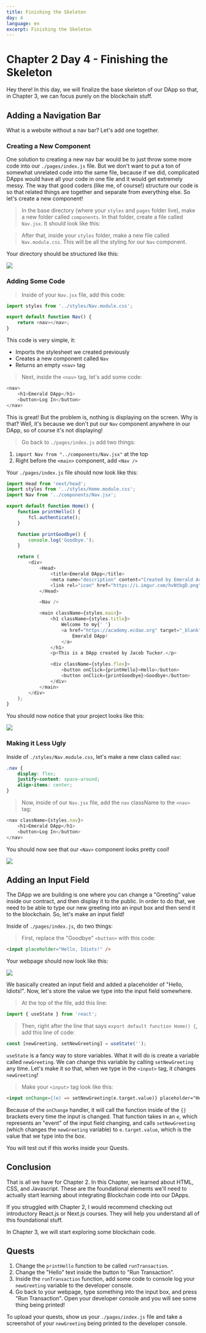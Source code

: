 ```yaml
---
title: Finishing the Skeleton
day: 4
language: en
excerpt: Finishing the Skeleton
---
```


# Chapter 2 Day 4 - Finishing the Skeleton

Hey there! In this day, we will finalize the base skeleton of our DApp so that, in Chapter 3, we can focus purely on the blockchain stuff.

## Adding a Navigation Bar

What is a website without a nav bar? Let's add one together.

### Creating a New Component

One solution to creating a new nav bar would be to just throw some more code into our `./pages/index.js` file. But we don't want to put a ton of somewhat unrelated code into the same file, because if we did, complicated DApps would have all your code in one file and it would get extremely messy. The way that good coders (like me, of course!) structure our code is so that related things are together and separate from everything else. So let's create a new component!

> In the base directory (where your `styles` and `pages` folder live), make a new folder called `components`. In that folder, create a file called `Nav.jsx`. It should look like this:

> After that, inside your `styles` folder, make a new file called `Nav.module.css`. This will be all the styling for our `Nav` component.

Your directory should be structured like this:

<img src="/courses/beginner-dapp/structured-directory.png" />

### Adding Some Code

> Inside of your `Nav.jsx` file, add this code:

```javascript
import styles from '../styles/Nav.module.css';

export default function Nav() {
	return <nav></nav>;
}
```

This code is very simple, it:

- Imports the stylesheet we created previously
- Creates a new component called `Nav`
- Returns an empty `<nav>` tag

> Next, inside the `<nav>` tag, let's add some code:

```javascript
<nav>
	<h1>Emerald DApp</h1>
	<button>Log In</button>
</nav>
```

This is great! But the problem is, nothing is displaying on the screen. Why is that? Well, it's because we don't put our `Nav` component anywhere in our DApp, so of course it's not displaying!

> Go back to `./pages/index.js` add two things:

1. `import Nav from "../components/Nav.jsx"` at the top
2. Right before the `<main>` component, add `<Nav />`

Your `./pages/index.js` file should now look like this:

```javascript
import Head from 'next/head';
import styles from '../styles/Home.module.css';
import Nav from '../components/Nav.jsx';

export default function Home() {
	function printHello() {
		fcl.authenticate();
	}

	function printGoodbye() {
		console.log('Goodbye.');
	}

	return (
		<div>
			<Head>
				<title>Emerald DApp</title>
				<meta name="description" content="Created by Emerald Academy" />
				<link rel="icon" href="https://i.imgur.com/hvNtbgD.png" />
			</Head>

			<Nav />

			<main className={styles.main}>
				<h1 className={styles.title}>
					Welcome to my{' '}
					<a href="https://academy.ecdao.org" target="_blank">
						Emerald DApp!
					</a>
				</h1>
				<p>This is a DApp created by Jacob Tucker.</p>

				<div className={styles.flex}>
					<button onClick={printHello}>Hello</button>
					<button onClick={printGoodbye}>Goodbye</button>
				</div>
			</main>
		</div>
	);
}
```

You should now notice that your project looks like this:

<img src="/courses/beginner-dapp/base-nav.png" />

### Making it Less Ugly

Inside of `./styles/Nav.module.css`, let's make a new class called `nav`:

```css
.nav {
	display: flex;
	justify-content: space-around;
	align-items: center;
}
```

> Now, inside of our `Nav.jsx` file, add the `nav` className to the `<nav>` tag:

```javascript
<nav className={styles.nav}>
	<h1>Emerald DApp</h1>
	<button>Log In</button>
</nav>
```

You should now see that our `<Nav>` component looks pretty cool!

<img src="/courses/beginner-dapp/second-nav.png" />

## Adding an Input Field

The DApp we are building is one where you can change a "Greeting" value inside our contract, and then display it to the public. In order to do that, we need to be able to type our new greeting into an input box and then send it to the blockchain. So, let's make an input field!

Inside of `./pages/index.js`, do two things:

> First, replace the "Goodbye" `<button>` with this code:

```html
<input placeholder="Hello, Idiots!" />
```

Your webpage should now look like this:

<img src="/courses/beginner-dapp/hello-idiots.png" />

We basically created an input field and added a placeholder of "Hello, Idiots!". Now, let's store the value we type into the input field somewhere.

> At the top of the file, add this line:

```javascript
import { useState } from 'react';
```

> Then, right after the line that says `export default function Home() {`, add this line of code:

```javascript
const [newGreeting, setNewGreeting] = useState('');
```

`useState` is a fancy way to store variables. What it will do is create a variable called `newGreeting`. We can change this variable by calling `setNewGreeting` any time. Let's make it so that, when we type in the `<input>` tag, it changes `newGreeting`!

> Make your `<input>` tag look like this:

```html
<input onChange={(e) => setNewGreeting(e.target.value)} placeholder="Hello, Idiots!" />
```

Because of the `onChange` handler, it will call the function inside of the `{}` brackets every time the input is changed. That function takes in an `e`, which represents an "event" of the input field changing, and calls `setNewGreeting` (which changes the `newGreeting` variable) to `e.target.value`, which is the value that we type into the box.

You will test out if this works inside your Quests.

## Conclusion

That is all we have for Chapter 2. In this Chapter, we learned about HTML, CSS, and Javascript. These are the foundational elements we'll need to actually start learning about integrating Blockchain code into our DApps.

If you struggled with Chapter 2, I would recommend checking out introductory React.js or Next.js courses. They will help you understand all of this foundational stuff.

In Chapter 3, we will start exploring some blockchain code.

## Quests

1. Change the `printHello` function to be called `runTransaction`.
2. Change the "Hello" text inside the button to "Run Transaction".
3. Inside the `runTransaction` function, add some code to console log your `newGreeting` variable to the developer console.
4. Go back to your webpage, type something into the input box, and press "Run Transaction". Open your developer console and you will see some thing being printed!

To upload your quests, show us your `./pages/index.js` file and take a screenshot of your `newGreeting` being printed to the developer console.
